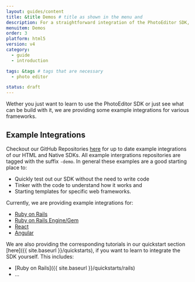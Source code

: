 ```yaml
---
layout: guides/content
title: &title Demos # title as shown in the menu and
description: For a straightforward integration of the PhotoEditor SDK, see our set of example integrations for various frameworks like React Native, Ionic or Cordova.
menuitem: Demos
order: 3
platform: html5
version: v4
category:
  - guide
  - introduction

tags: &tags # tags that are necessary
  - photo editor

status: draft
---
```



Wether you just want to learn to use the PhotoEditor SDK or just see what can be build with it, we are providing some example integrations for various frameworks.

## Example Integrations

Checkout our GitHub Repositories [here](https://github.com/imgly/) for up to date example integrations of our HTML and Native SDKs.
All example intergrations repositories are tagged with the suffix `-demo`. In general these examples are a good starting place to:

 * Quickly test out our SDK without the need to write code
 * Tinker with the code to understand how it works and
 * Starting templates for specific web frameworks.


 Currently, we are providing example integrations for:

  * [Ruby on Rails](https://github.com/imgly/pesdk-rails-demo)
  * [Ruby on Rails Engine/Gem](https://github.com/imgly/pesdk-ruby-gem-demo)
  * [React](https://github.com/imgly/pesdk-react-demo)
  * [Angular](https://github.com/imgly/pesdk-angular-demo)

We are also providing the corresponding tutorials in our quickstart section [here]({{ site.baseurl }}/quickstarts), if you want to learn to integrate the SDK yourself. This includes:

  * [Ruby on Rails]({{ site.baseurl }}/quickstarts/rails)
  * ...
